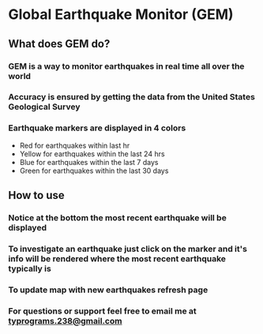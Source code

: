 # Global Earthquake Monitor (GEM)

## What does GEM do?

### GEM is a way to monitor earthquakes in real time all over the world

### Accuracy is ensured by getting the data from the United States Geological Survey

### Earthquake markers are displayed in 4 colors

- Red for earthquakes within last hr
- Yellow for earthquakes within the last 24 hrs
- Blue for earthquakes within the last 7 days
- Green for earthquakes within the last 30 days

## How to use

### Notice at the bottom the most recent earthquake will be displayed

### To investigate an earthquake just click on the marker and it's info will be rendered where the most recent earthquake typically is

### To update map with new earthquakes refresh page

### For questions or support feel free to email me at typrograms.238@gmail.com

